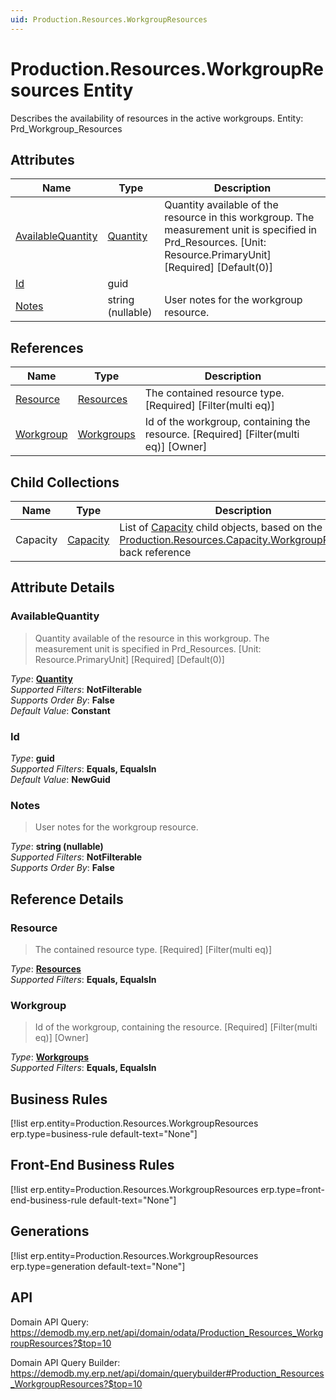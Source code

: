 ```yaml
---
uid: Production.Resources.WorkgroupResources
---
```

# Production.Resources.WorkgroupResources Entity

Describes the availability of resources in the active workgroups. Entity: Prd_Workgroup_Resources

## Attributes

| Name | Type | Description |
| ---- | ---- | --- |
| [AvailableQuantity](Production.Resources.WorkgroupResources.md#availablequantity) | [Quantity](../data-types.md#quantity) | Quantity available of the resource in this workgroup. The measurement unit is specified in Prd_Resources. [Unit: Resource.PrimaryUnit] [Required] [Default(0)] 
| [Id](Production.Resources.WorkgroupResources.md#id) | guid |  
| [Notes](Production.Resources.WorkgroupResources.md#notes) | string (nullable) | User notes for the workgroup resource. 

## References

| Name | Type | Description |
| ---- | ---- | --- |
| [Resource](Production.Resources.WorkgroupResources.md#resource) | [Resources](Production.Resources.Resources.md) | The contained resource type. [Required] [Filter(multi eq)] |
| [Workgroup](Production.Resources.WorkgroupResources.md#workgroup) | [Workgroups](Production.Resources.Workgroups.md) | Id of the workgroup, containing the resource. [Required] [Filter(multi eq)] [Owner] |

## Child Collections

| Name | Type | Description |
| ---- | ---- | --- |
| Capacity | [Capacity](Production.Resources.Capacity.md) | List of [Capacity](Production.Resources.Capacity.md) child objects, based on the [Production.Resources.Capacity.WorkgroupResource](Production.Resources.Capacity.md#workgroupresource) back reference 


## Attribute Details

### AvailableQuantity

> Quantity available of the resource in this workgroup. The measurement unit is specified in Prd_Resources. [Unit: Resource.PrimaryUnit] [Required] [Default(0)]

_Type_: **[Quantity](../data-types.md#quantity)**  
_Supported Filters_: **NotFilterable**  
_Supports Order By_: **False**  
_Default Value_: **Constant**  

### Id

_Type_: **guid**  
_Supported Filters_: **Equals, EqualsIn**  
_Default Value_: **NewGuid**  

### Notes

> User notes for the workgroup resource.

_Type_: **string (nullable)**  
_Supported Filters_: **NotFilterable**  
_Supports Order By_: **False**  


## Reference Details

### Resource

> The contained resource type. [Required] [Filter(multi eq)]

_Type_: **[Resources](Production.Resources.Resources.md)**  
_Supported Filters_: **Equals, EqualsIn**  

### Workgroup

> Id of the workgroup, containing the resource. [Required] [Filter(multi eq)] [Owner]

_Type_: **[Workgroups](Production.Resources.Workgroups.md)**  
_Supported Filters_: **Equals, EqualsIn**  



## Business Rules

[!list erp.entity=Production.Resources.WorkgroupResources erp.type=business-rule default-text="None"]

## Front-End Business Rules

[!list erp.entity=Production.Resources.WorkgroupResources erp.type=front-end-business-rule default-text="None"]

## Generations

[!list erp.entity=Production.Resources.WorkgroupResources erp.type=generation default-text="None"]

## API

Domain API Query:
<https://demodb.my.erp.net/api/domain/odata/Production_Resources_WorkgroupResources?$top=10>

Domain API Query Builder:
<https://demodb.my.erp.net/api/domain/querybuilder#Production_Resources_WorkgroupResources?$top=10>

